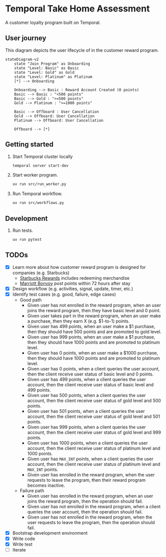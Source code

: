 # Temporal Take Home Assessment

A customer loyalty program built on Temporal.

## User journey

This diagram depicts the user lifecycle of in the customer reward program.

```mermaid
stateDiagram-v2
    state "Join Program" as Onboarding
    state "Level: Basic" as Basic
    state "Level: Gold" as Gold
    state "Level: Platinum" as Platinum
    [*] --> Onboarding

    Onboarding --> Basic : Reward Account Created (0 points)
    Basic --> Basic : "<500 points"
    Basic --> Gold : ">=500 points"
    Gold --> Platinum : ">=1000 points"

    Basic --> Offboard : User Cancellation
    Gold --> Offboard: User Cancellation
    Platinum --> Offboard: User Cancellation

    Offboard --> [*]
```

## Getting started

1. Start Temporal cluster locally

    ```bash
    temporal server start-dev
    ```

1. Start worker program.

    ```bash
    uv run src/run_worker.py
    ```

1. Run Temporal workflow.

    ```bash
    uv run src/workflows.py
    ```

## Development

1. Run tests.

    ```bash
    uv run pytest
    ```


## TODOs

- [x] Learn more about how customer reward program is designed for companies (e.g. Starbucks)
  - [Starbucks Rewards](https://www.starbucks.com/rewards) includes redeeming merchandise
  - [Marriott Bonvoy](https://help.marriott.com/s/article/Article-22331) post points within 72 hours after stay
- [x] Design workflow (e.g. activities, signal, update, timer, etc.)
- [x] Identify test cases (e.g. good, failure, edge cases)
  - Good path
    - Given user has not enrolled in the reward program, when an user joins the reward program, then they have basic level and 0 point.
    - Given user takes part in the reward program, when an user make a purchase, then they earn X (e.g. $1-to-1) points.
    - Given user has 499 points, when an user make a $1 purchase, then they should have 500 points and are promoted to gold level.
    - Given user has 999 points, when an user make a $1 purchase, then they should have 1000 points and are promoted to platinum level.
    - Given user has 0 points, when an user make a $1000 purchase, then they should have 1000 points and are promoted to platinum level.
    - Given user has 0 points, when a client queries the user account, then the client receive user status of basic level and 0 points.
    - Given user has 499 points, when a client queries the user account, then the client receive user status of basic level and 499 points.
    - Given user has 500 points, when a client queries the user account, then the client receive user status of gold level and 500 points.
    - Given user has 501 points, when a client queries the user account, then the client receive user status of gold level and 501 points.
    - Given user has 999 points, when a client queries the user account, then the client receive user status of gold level and 999 points.
    - Given user has 1000 points, when a client queries the user account, then the client receive user status of platinum level and 1000 points.
    - Given user has `MAX_INT` points, when a client queries the user account, then the client receive user status of platinum level and `MAX_INT` points.
    - Given user has enrolled in the reward program, when the user requests to leave the program, then their reward program becomes inactive.
  - Failure path
    - Given user has enrolled in the reward program, when an user joins the reward program, then the operation should fail.
    - Given user has not enrolled in the reward program, when a client queries the user account, then the operation should fail.
    - Given user has not enrolled in the reward program, when the user requests to leave the program, then the operation should fail.
- [x] Bootstrap development environment
- [x] Write code
- [x] Write test
- [ ] Iterate
